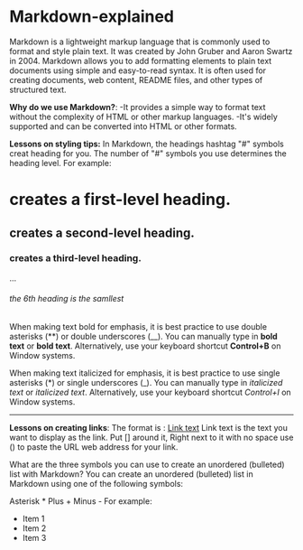 # Markdown-explained
Markdown is a lightweight markup language that is commonly used to format and style plain text. It was created by John Gruber and Aaron Swartz in 2004. Markdown allows you to add formatting elements to plain text documents using simple and easy-to-read syntax. It is often used for creating documents, web content, README files, and other types of structured text.

**Why do we use Markdown?**:
-It provides a simple way to format text without the complexity of HTML or other markup languages.
-It's widely supported and can be converted into HTML or other formats.

**Lessons on styling tips:**
In Markdown, the headings hashtag "#" symbols creat heading for you. The number of "#" symbols you use determines the heading level. For example:

# creates a first-level heading.
## creates a second-level heading.
### creates a third-level heading.
...
###### the 6th heading is the samllest

When making text bold for emphasis, it is best practice to use double asterisks (**) or double underscores (__). 
You can manually type in **bold text** or __bold text__. Alternatively, use your keyboard shortcut **Control+B** on Window systems.

When making text italicized for emphasis, it is best practice to use single asterisks (*) or single underscores (_). 
You can manually type in *italicized text* or _italicized text_. Alternatively, use your keyboard shortcut _Control+I_ on Window systems.

 ---------------------
**Lessons on creating links**: 
The format is : [Link text](URL)
Link text is the text you want to display as the link. Put [] around it, 
Right next to it with no space use () to paste the URL web address for your link. 

What are the three symbols you can use to create an unordered (bulleted) list with Markdown?
You can create an unordered (bulleted) list in Markdown using one of the following symbols:

Asterisk *
Plus +
Minus -
For example:
- Item 1
- Item 2
- Item 3
